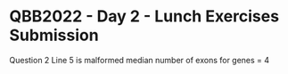 # QBB2022 - Day 2 - Lunch Exercises Submission
 
Question 2
Line 5 is malformed 
median number of exons for genes = 4

